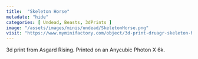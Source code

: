 ```yaml
---
title:  "Skeleton Horse"
metadate: "hide"
categories: [ Undead, Beasts, 3dPrints ]
image: "/assets/images/minis/undead/SkeletonHorse.png"
visit: "https://www.myminifactory.com/object/3d-print-druagr-skeleton-horses-easytoprint-pre-supported-219683"
---
```

3d print from Asgard Rising. 
Printed on an Anycubic Photon X 6k.